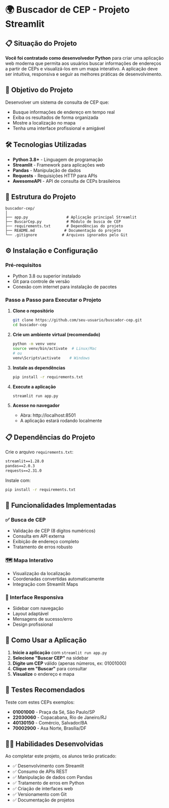 # 🌍 Buscador de CEP - Projeto Streamlit

## 📋 Situação do Projeto

**Você foi contratado como desenvolvedor Python** para criar uma aplicação web moderna que permita aos usuários buscar informações de endereços a partir de CEPs e visualizá-los em um mapa interativo. A aplicação deve ser intuitiva, responsiva e seguir as melhores práticas de desenvolvimento.

## 🎯 Objetivo do Projeto

Desenvolver um sistema de consulta de CEP que:
- Busque informações de endereço em tempo real
- Exiba os resultados de forma organizada
- Mostre a localização no mapa
- Tenha uma interface profissional e amigável

## 🛠️ Tecnologias Utilizadas

- **Python 3.8+** - Linguagem de programação
- **Streamlit** - Framework para aplicações web
- **Pandas** - Manipulação de dados
- **Requests** - Requisições HTTP para APIs
- **AwesomeAPI** - API de consulta de CEPs brasileiros

## 📁 Estrutura do Projeto

```
buscador-cep/
│
├── app.py                 # Aplicação principal Streamlit
├── BuscarCep.py           # Módulo de busca de CEP
├── requirements.txt       # Dependências do projeto
├── README.md             # Documentação do projeto
└── .gitignore           # Arquivos ignorados pelo Git
```

## ⚙️ Instalação e Configuração

### Pré-requisitos
- Python 3.8 ou superior instalado
- Git para controle de versão
- Conexão com internet para instalação de pacotes

### Passo a Passo para Executar o Projeto

1. **Clone o repositório**
   ```bash
   git clone https://github.com/seu-usuario/buscador-cep.git
   cd buscador-cep
   ```

2. **Crie um ambiente virtual (recomendado)**
   ```bash
   python -m venv venv
   source venv/bin/activate  # Linux/Mac
   # ou
   venv\Scripts\activate    # Windows
   ```

3. **Instale as dependências**
   ```bash
   pip install -r requirements.txt
   ```

4. **Execute a aplicação**
   ```bash
   streamlit run app.py
   ```

5. **Acesse no navegador**
   - Abra: http://localhost:8501
   - A aplicação estará rodando localmente

## 📋 Dependências do Projeto

Crie o arquivo `requirements.txt`:
```txt
streamlit==1.28.0
pandas==2.0.3
requests==2.31.0
```

Instale com:
```bash
pip install -r requirements.txt
```


## 🎨 Funcionalidades Implementadas

### ✅ Busca de CEP
- Validação de CEP (8 dígitos numéricos)
- Consulta em API externa
- Exibição de endereço completo
- Tratamento de erros robusto

### 🗺️ Mapa Interativo
- Visualização da localização
- Coordenadas convertidas automaticamente
- Integração com Streamlit Maps

### 📱 Interface Responsiva
- Sidebar com navegação
- Layout adaptável
- Mensagens de sucesso/erro
- Design profissional

## 🚀 Como Usar a Aplicação

1. **Inicie a aplicação** com `streamlit run app.py`
2. **Selecione "Buscar CEP"** na sidebar
3. **Digite um CEP** válido (apenas números, ex: 01001000)
4. **Clique em "Buscar"** para consultar
5. **Visualize** o endereço e mapa

## 🧪 Testes Recomendados

Teste com estes CEPs exemplos:
- **01001000** - Praça da Sé, São Paulo/SP
- **22030060** - Copacabana, Rio de Janeiro/RJ
- **40130150** - Comércio, Salvador/BA
- **70002900** - Asa Norte, Brasília/DF



## 👨‍💻 Habilidades Desenvolvidas

Ao completar este projeto, os alunos terão praticado:
- ✅ Desenvolvimento com Streamlit
- ✅ Consumo de APIs REST
- ✅ Manipulação de dados com Pandas
- ✅ Tratamento de erros em Python
- ✅ Criação de interfaces web
- ✅ Versionamento com Git
- ✅ Documentação de projetos

